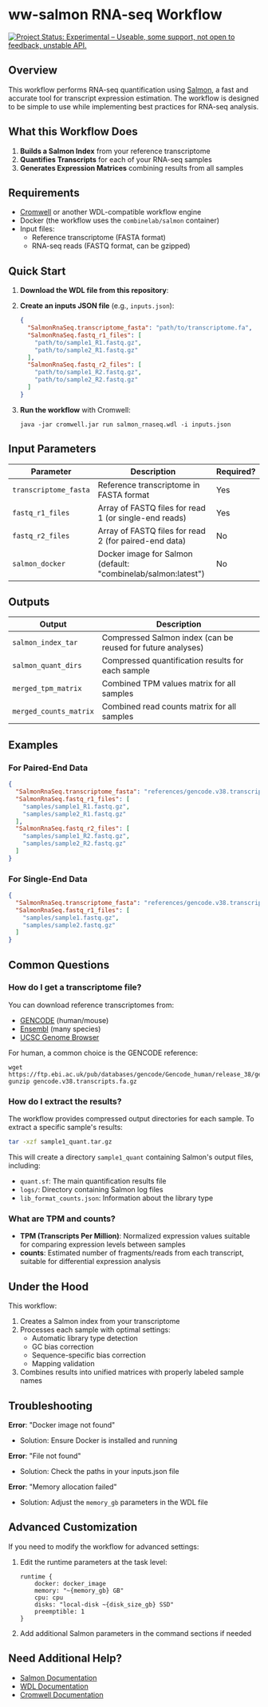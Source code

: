 # ww-salmon RNA-seq Workflow
[![Project Status: Experimental – Useable, some support, not open to feedback, unstable API.](https://getwilds.org/badges/badges/experimental.svg)](https://getwilds.org/badges/#experimental)

## Overview

This workflow performs RNA-seq quantification using [Salmon](https://combine-lab.github.io/salmon/), a fast and accurate tool for transcript expression estimation. The workflow is designed to be simple to use while implementing best practices for RNA-seq analysis.

## What this Workflow Does

1. **Builds a Salmon Index** from your reference transcriptome
2. **Quantifies Transcripts** for each of your RNA-seq samples
3. **Generates Expression Matrices** combining results from all samples

## Requirements

- [Cromwell](https://github.com/broadinstitute/cromwell) or another WDL-compatible workflow engine
- Docker (the workflow uses the `combinelab/salmon` container)
- Input files:
  - Reference transcriptome (FASTA format)
  - RNA-seq reads (FASTQ format, can be gzipped)

## Quick Start

1. **Download the WDL file from this repository**:

2. **Create an inputs JSON file** (e.g., `inputs.json`):
   ```json
   {
     "SalmonRnaSeq.transcriptome_fasta": "path/to/transcriptome.fa",
     "SalmonRnaSeq.fastq_r1_files": [
       "path/to/sample1_R1.fastq.gz",
       "path/to/sample2_R1.fastq.gz"
     ],
     "SalmonRnaSeq.fastq_r2_files": [
       "path/to/sample1_R2.fastq.gz",
       "path/to/sample2_R2.fastq.gz"
     ]
   }
   ```

3. **Run the workflow** with Cromwell:
   ```
   java -jar cromwell.jar run salmon_rnaseq.wdl -i inputs.json
   ```

## Input Parameters

| Parameter | Description | Required? |
|-----------|-------------|-----------|
| `transcriptome_fasta` | Reference transcriptome in FASTA format | Yes |
| `fastq_r1_files` | Array of FASTQ files for read 1 (or single-end reads) | Yes |
| `fastq_r2_files` | Array of FASTQ files for read 2 (for paired-end data) | No |
| `salmon_docker` | Docker image for Salmon (default: "combinelab/salmon:latest") | No |

## Outputs

| Output | Description |
|--------|-------------|
| `salmon_index_tar` | Compressed Salmon index (can be reused for future analyses) |
| `salmon_quant_dirs` | Compressed quantification results for each sample |
| `merged_tpm_matrix` | Combined TPM values matrix for all samples |
| `merged_counts_matrix` | Combined read counts matrix for all samples |

## Examples

### For Paired-End Data

```json
{
  "SalmonRnaSeq.transcriptome_fasta": "references/gencode.v38.transcripts.fa",
  "SalmonRnaSeq.fastq_r1_files": [
    "samples/sample1_R1.fastq.gz",
    "samples/sample2_R1.fastq.gz"
  ],
  "SalmonRnaSeq.fastq_r2_files": [
    "samples/sample1_R2.fastq.gz", 
    "samples/sample2_R2.fastq.gz"
  ]
}
```

### For Single-End Data

```json
{
  "SalmonRnaSeq.transcriptome_fasta": "references/gencode.v38.transcripts.fa",
  "SalmonRnaSeq.fastq_r1_files": [
    "samples/sample1.fastq.gz",
    "samples/sample2.fastq.gz"
  ]
}
```

## Common Questions

### How do I get a transcriptome file?

You can download reference transcriptomes from:
- [GENCODE](https://www.gencodegenes.org/human/) (human/mouse)
- [Ensembl](https://www.ensembl.org/info/data/ftp/index.html) (many species)
- [UCSC Genome Browser](https://genome.ucsc.edu/cgi-bin/hgTables)

For human, a common choice is the GENCODE reference:
```
wget https://ftp.ebi.ac.uk/pub/databases/gencode/Gencode_human/release_38/gencode.v38.transcripts.fa.gz
gunzip gencode.v38.transcripts.fa.gz
```

### How do I extract the results?

The workflow provides compressed output directories for each sample. To extract a specific sample's results:

```bash
tar -xzf sample1_quant.tar.gz
```

This will create a directory `sample1_quant` containing Salmon's output files, including:
- `quant.sf`: The main quantification results file
- `logs/`: Directory containing Salmon log files
- `lib_format_counts.json`: Information about the library type

### What are TPM and counts?

- **TPM (Transcripts Per Million)**: Normalized expression values suitable for comparing expression levels between samples
- **counts**: Estimated number of fragments/reads from each transcript, suitable for differential expression analysis

## Under the Hood

This workflow:
1. Creates a Salmon index from your transcriptome
2. Processes each sample with optimal settings:
   - Automatic library type detection
   - GC bias correction
   - Sequence-specific bias correction
   - Mapping validation
3. Combines results into unified matrices with properly labeled sample names

## Troubleshooting

**Error**: "Docker image not found"
- Solution: Ensure Docker is installed and running

**Error**: "File not found"
- Solution: Check the paths in your inputs.json file

**Error**: "Memory allocation failed"
- Solution: Adjust the `memory_gb` parameters in the WDL file

## Advanced Customization

If you need to modify the workflow for advanced settings:

1. Edit the runtime parameters at the task level:
   ```wdl
   runtime {
       docker: docker_image
       memory: "~{memory_gb} GB"
       cpu: cpu
       disks: "local-disk ~{disk_size_gb} SSD"
       preemptible: 1
   }
   ```

2. Add additional Salmon parameters in the command sections if needed

## Need Additional Help?

- [Salmon Documentation](https://salmon.readthedocs.io/en/latest/)
- [WDL Documentation](https://github.com/openwdl/wdl/blob/main/versions/1.0/SPEC.md)
- [Cromwell Documentation](https://cromwell.readthedocs.io/en/stable/)
